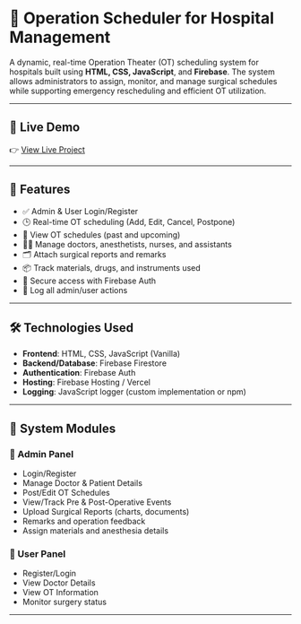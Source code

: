 # 🏥 Operation Scheduler for Hospital Management

A dynamic, real-time Operation Theater (OT) scheduling system for hospitals built using **HTML, CSS, JavaScript**, and **Firebase**. The system allows administrators to assign, monitor, and manage surgical schedules while supporting emergency rescheduling and efficient OT utilization.

---

## 🚀 Live Demo

👉 [View Live Project](https://operation-scheduler-pniz.vercel.app/) 

---

## 📌 Features

- ✅ Admin & User Login/Register
- 🕒 Real-time OT scheduling (Add, Edit, Cancel, Postpone)
- 📅 View OT schedules (past and upcoming)
- 🧑‍⚕️ Manage doctors, anesthetists, nurses, and assistants
- 🗂 Attach surgical reports and remarks
- 📦 Track materials, drugs, and instruments used
- 🔐 Secure access with Firebase Auth
- 🧠 Log all admin/user actions

---

## 🛠️ Technologies Used

- **Frontend**: HTML, CSS, JavaScript (Vanilla)
- **Backend/Database**: Firebase Firestore
- **Authentication**: Firebase Auth
- **Hosting**: Firebase Hosting / Vercel
- **Logging**: JavaScript logger (custom implementation or npm)

---

## 🧩 System Modules

### 👤 Admin Panel

- Login/Register
- Manage Doctor & Patient Details
- Post/Edit OT Schedules
- View/Track Pre & Post-Operative Events
- Upload Surgical Reports (charts, documents)
- Remarks and operation feedback
- Assign materials and anesthesia details

### 🙋 User Panel

- Register/Login
- View Doctor Details
- View OT Information
- Monitor surgery status

---




